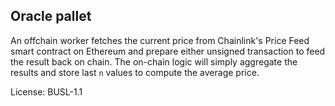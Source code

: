 ## Oracle pallet

An offchain worker fetches the current price from Chainlink's Price Feed smart contract on Ethereum and prepare either unsigned transaction to feed the result back on chain.
The on-chain logic will simply aggregate the results and store last `n` values to compute the average price.

License: BUSL-1.1
